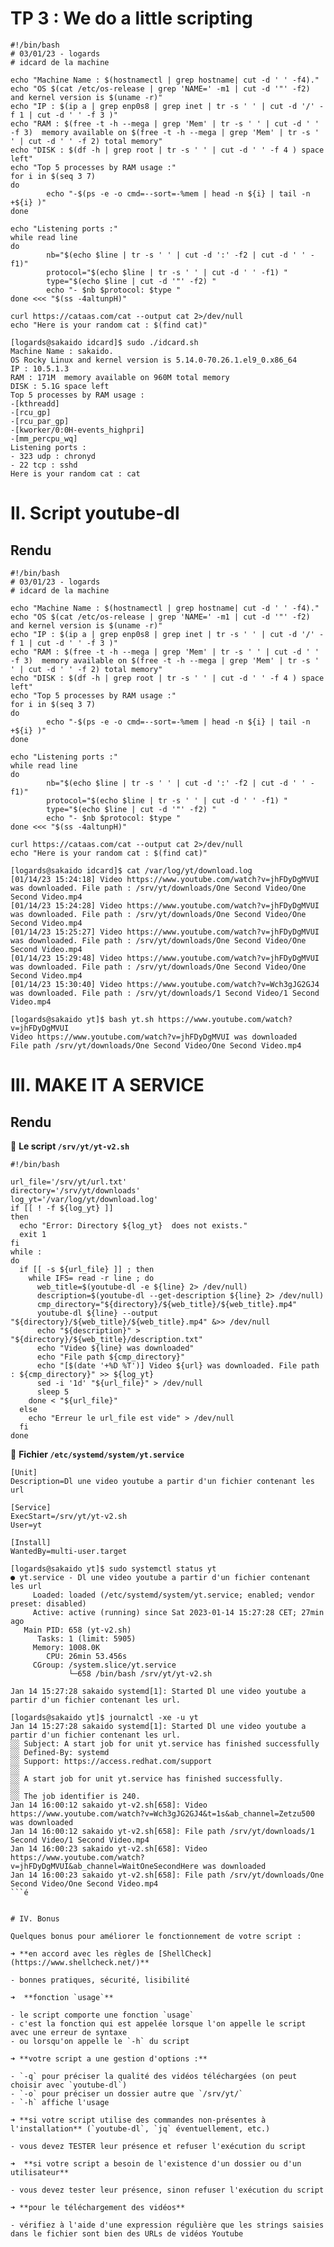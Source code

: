# TP 3 : We do a little scripting

```
#!/bin/bash
# 03/01/23 - logards
# idcard de la machine 

echo "Machine Name : $(hostnamectl | grep hostname| cut -d ' ' -f4)."
echo "OS $(cat /etc/os-release | grep 'NAME=' -m1 | cut -d '"' -f2) and kernel version is $(uname -r)"
echo "IP : $(ip a | grep enp0s8 | grep inet | tr -s ' ' | cut -d '/' -f 1 | cut -d ' ' -f 3 )"
echo "RAM : $(free -t -h --mega | grep 'Mem' | tr -s ' ' | cut -d ' ' -f 3)  memory available on $(free -t -h --mega | grep 'Mem' | tr -s ' ' | cut -d ' ' -f 2) total memory"
echo "DISK : $(df -h | grep root | tr -s ' ' | cut -d ' ' -f 4 ) space left"
echo "Top 5 processes by RAM usage :"
for i in $(seq 3 7)
do 
        echo "-$(ps -e -o cmd=--sort=-%mem | head -n ${i} | tail -n +${i} )"
done

echo "Listening ports :"
while read line 
do
        nb="$(echo $line | tr -s ' ' | cut -d ':' -f2 | cut -d ' ' -f1)"
        protocol="$(echo $line | tr -s ' ' | cut -d ' ' -f1) "
        type="$(echo $line | cut -d '"' -f2) "
        echo "- $nb $protocol: $type " 
done <<< "$(ss -4altunpH)"

curl https://cataas.com/cat --output cat 2>/dev/null 
echo "Here is your random cat : $(find cat)"
```

```
[logards@sakaido idcard]$ sudo ./idcard.sh 
Machine Name : sakaido.
OS Rocky Linux and kernel version is 5.14.0-70.26.1.el9_0.x86_64
IP : 10.5.1.3
RAM : 171M  memory available on 960M total memory
DISK : 5.1G space left
Top 5 processes by RAM usage :
-[kthreadd]
-[rcu_gp]
-[rcu_par_gp]
-[kworker/0:0H-events_highpri]
-[mm_percpu_wq]
Listening ports :
- 323 udp : chronyd  
- 22 tcp : sshd  
Here is your random cat : cat
```
# II. Script youtube-dl


## Rendu

```
#!/bin/bash
# 03/01/23 - logards
# idcard de la machine 

echo "Machine Name : $(hostnamectl | grep hostname| cut -d ' ' -f4)."
echo "OS $(cat /etc/os-release | grep 'NAME=' -m1 | cut -d '"' -f2) and kernel version is $(uname -r)"
echo "IP : $(ip a | grep enp0s8 | grep inet | tr -s ' ' | cut -d '/' -f 1 | cut -d ' ' -f 3 )"
echo "RAM : $(free -t -h --mega | grep 'Mem' | tr -s ' ' | cut -d ' ' -f 3)  memory available on $(free -t -h --mega | grep 'Mem' | tr -s ' ' | cut -d ' ' -f 2) total memory"
echo "DISK : $(df -h | grep root | tr -s ' ' | cut -d ' ' -f 4 ) space left"
echo "Top 5 processes by RAM usage :"
for i in $(seq 3 7)
do 
        echo "-$(ps -e -o cmd=--sort=-%mem | head -n ${i} | tail -n +${i} )"
done

echo "Listening ports :"
while read line 
do
        nb="$(echo $line | tr -s ' ' | cut -d ':' -f2 | cut -d ' ' -f1)"
        protocol="$(echo $line | tr -s ' ' | cut -d ' ' -f1) "
        type="$(echo $line | cut -d '"' -f2) "
        echo "- $nb $protocol: $type " 
done <<< "$(ss -4altunpH)"

curl https://cataas.com/cat --output cat 2>/dev/null 
echo "Here is your random cat : $(find cat)"
```

```
[logards@sakaido idcard]$ cat /var/log/yt/download.log
[01/14/23 15:24:18] Video https://www.youtube.com/watch?v=jhFDyDgMVUI was downloaded. File path : /srv/yt/downloads/One Second Video/One Second Video.mp4
[01/14/23 15:24:28] Video https://www.youtube.com/watch?v=jhFDyDgMVUI was downloaded. File path : /srv/yt/downloads/One Second Video/One Second Video.mp4
[01/14/23 15:25:27] Video https://www.youtube.com/watch?v=jhFDyDgMVUI was downloaded. File path : /srv/yt/downloads/One Second Video/One Second Video.mp4
[01/14/23 15:29:48] Video https://www.youtube.com/watch?v=jhFDyDgMVUI was downloaded. File path : /srv/yt/downloads/One Second Video/One Second Video.mp4
[01/14/23 15:30:40] Video https://www.youtube.com/watch?v=Wch3gJG2GJ4 was downloaded. File path : /srv/yt/downloads/1 Second Video/1 Second Video.mp4
```

```
[logards@sakaido yt]$ bash yt.sh https://www.youtube.com/watch?v=jhFDyDgMVUI
Video https://www.youtube.com/watch?v=jhFDyDgMVUI was downloaded
File path /srv/yt/downloads/One Second Video/One Second Video.mp4
```

# III. MAKE IT A SERVICE

## Rendu

📁 **Le script `/srv/yt/yt-v2.sh`**

```
#!/bin/bash

url_file='/srv/yt/url.txt'
directory='/srv/yt/downloads'
log_yt='/var/log/yt/download.log'
if [[ ! -f ${log_yt} ]] 
then
  echo "Error: Directory ${log_yt}  does not exists."
  exit 1
fi
while :
do
  if [[ -s ${url_file} ]] ; then
    while IFS= read -r line ; do
      web_title=$(youtube-dl -e ${line} 2> /dev/null)
      description=$(youtube-dl --get-description ${line} 2> /dev/null)
      cmp_directory="${directory}/${web_title}/${web_title}.mp4"
      youtube-dl ${line} --output "${directory}/${web_title}/${web_title}.mp4" &>> /dev/null
      echo "${description}" > "${directory}/${web_title}/description.txt"
      echo "Video ${line} was downloaded"
      echo "File path ${cmp_directory}"
      echo "[$(date '+%D %T')] Video ${url} was downloaded. File path : ${cmp_directory}" >> ${log_yt}
      sed -i '1d' "${url_file}" > /dev/null
      sleep 5
    done < "${url_file}"
  else 
    echo "Erreur le url_file est vide" > /dev/null
  fi
done
```

📁 **Fichier `/etc/systemd/system/yt.service`**

```
[Unit]
Description=Dl une video youtube a partir d'un fichier contenant les url

[Service]
ExecStart=/srv/yt/yt-v2.sh
User=yt

[Install]
WantedBy=multi-user.target
```
```
[logards@sakaido yt]$ sudo systemctl status yt
● yt.service - Dl une video youtube a partir d'un fichier contenant les url
     Loaded: loaded (/etc/systemd/system/yt.service; enabled; vendor preset: disabled)
     Active: active (running) since Sat 2023-01-14 15:27:28 CET; 27min ago
   Main PID: 658 (yt-v2.sh)
      Tasks: 1 (limit: 5905)
     Memory: 1008.0K
        CPU: 26min 53.456s
     CGroup: /system.slice/yt.service
             └─658 /bin/bash /srv/yt/yt-v2.sh

Jan 14 15:27:28 sakaido systemd[1]: Started Dl une video youtube a partir d'un fichier contenant les url.
```

```
[logards@sakaido yt]$ journalctl -xe -u yt
Jan 14 15:27:28 sakaido systemd[1]: Started Dl une video youtube a partir d'un fichier contenant les url.
░░ Subject: A start job for unit yt.service has finished successfully
░░ Defined-By: systemd
░░ Support: https://access.redhat.com/support
░░ 
░░ A start job for unit yt.service has finished successfully.
░░ 
░░ The job identifier is 240.
Jan 14 16:00:12 sakaido yt-v2.sh[658]: Video https://www.youtube.com/watch?v=Wch3gJG2GJ4&t=1s&ab_channel=Zetzu500 was downloaded
Jan 14 16:00:12 sakaido yt-v2.sh[658]: File path /srv/yt/downloads/1 Second Video/1 Second Video.mp4
Jan 14 16:00:23 sakaido yt-v2.sh[658]: Video https://www.youtube.com/watch?v=jhFDyDgMVUI&ab_channel=WaitOneSecondHere was downloaded
Jan 14 16:00:23 sakaido yt-v2.sh[658]: File path /srv/yt/downloads/One Second Video/One Second Video.mp4
```é


# IV. Bonus

Quelques bonus pour améliorer le fonctionnement de votre script :

➜ **en accord avec les règles de [ShellCheck](https://www.shellcheck.net/)**

- bonnes pratiques, sécurité, lisibilité

➜  **fonction `usage`**

- le script comporte une fonction `usage`
- c'est la fonction qui est appelée lorsque l'on appelle le script avec une erreur de syntaxe
- ou lorsqu'on appelle le `-h` du script

➜ **votre script a une gestion d'options :**

- `-q` pour préciser la qualité des vidéos téléchargées (on peut choisir avec `youtube-dl`)
- `-o` pour préciser un dossier autre que `/srv/yt/`
- `-h` affiche l'usage

➜ **si votre script utilise des commandes non-présentes à l'installation** (`youtube-dl`, `jq` éventuellement, etc.)

- vous devez TESTER leur présence et refuser l'exécution du script

➜  **si votre script a besoin de l'existence d'un dossier ou d'un utilisateur**

- vous devez tester leur présence, sinon refuser l'exécution du script

➜ **pour le téléchargement des vidéos**

- vérifiez à l'aide d'une expression régulière que les strings saisies dans le fichier sont bien des URLs de vidéos Youtube